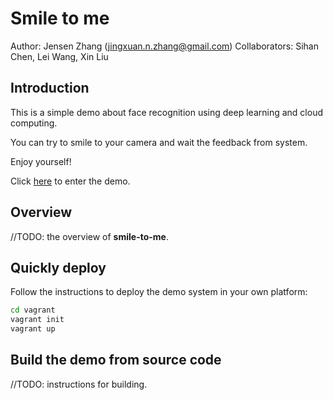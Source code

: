 Smile to me
===========

Author: Jensen Zhang (jingxuan.n.zhang@gmail.com)
Collaborators: Sihan Chen, Lei Wang, Xin Liu

## Introduction

This is a simple demo about face recognition using deep learning and cloud computing.

You can try to smile to your camera and wait the feedback from system.

Enjoy yourself!

Click [here](#) to enter the demo.

## Overview

//TODO: the overview of **smile-to-me**.

## Quickly deploy

Follow the instructions to deploy the demo system in your own platform:

``` bash
cd vagrant
vagrant init
vagrant up
```

## Build the demo from source code

//TODO: instructions for building.
